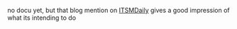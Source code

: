 no docu yet, but that blog mention on [ITSMDaily](https://www.itsmdaily.com/block-rdp-brute-force-attacks-windows-webserver-free/) gives
a good impression of what its intending to do
